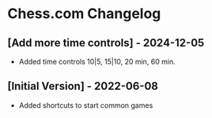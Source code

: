 # Chess.com Changelog

## [Add more time controls] - 2024-12-05

- Added time controls 10|5, 15|10, 20 min, 60 min.

## [Initial Version] - 2022-06-08

- Added shortcuts to start common games
